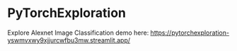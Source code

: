 # PyTorchExploration

Explore Alexnet Image Classification demo here: https://pytorchexploration-yswmvxwy9xjjurcwfbu3mw.streamlit.app/
